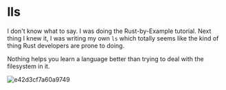 # lls

I don't know what to say. I was doing the Rust-by-Example tutorial. Next thing I knew it, I was writing my own `ls` which totally seems like the kind of thing Rust developers are prone to doing.

Nothing helps you learn a language better than trying to deal with the filesystem in it.

![e42d3cf7a60a9749](https://github.com/user-attachments/assets/ef97fa27-7c18-4b25-aaa5-de11f73da3d6)
